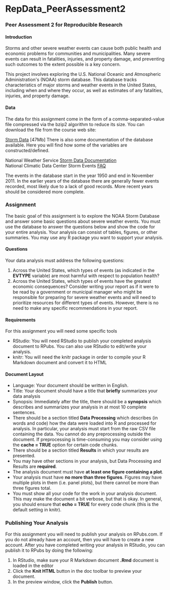 # RepData_PeerAssessment2
### Peer Assessment 2 for Reproducible Research

#### Introduction
Storms and other severe weather events can cause both public health and economic problems for communities and municipalities. Many severe events can result in fatalities, injuries, and property damage, and preventing such outcomes to the extent possible is a key concern.

This project involves exploring the U.S. National Oceanic and Atmospheric Administration's (NOAA) storm database. This database tracks characteristics of major storms and weather events in the United States, including when and where they occur, as well as estimates of any fatalities, injuries, and property damage.

#### Data
The data for this assignment come in the form of a comma-separated-value file compressed via the bzip2 algorithm to reduce its size. You can download the file from the course web site:

[Storm Data](https://d396qusza40orc.cloudfront.net/repdata%2Fdata%2FStormData.csv.bz2) [47Mb]
There is also some documentation of the database available. Here you will find how some of the variables are constructed/defined.

National Weather Service [Storm Data Documentation](https://d396qusza40orc.cloudfront.net/repdata%2Fpeer2_doc%2Fpd01016005curr.pdf)  
National Climatic Data Center Storm Events [FAQ](https://d396qusza40orc.cloudfront.net/repdata%2Fpeer2_doc%2FNCDC%20Storm%20Events-FAQ%20Page.pdf)  

The events in the database start in the year 1950 and end in November 2011. In the earlier years of the database there are generally fewer events recorded, most likely due to a lack of good records. More recent years should be considered more complete.

### Assignment
The basic goal of this assignment is to explore the NOAA Storm Database and answer some basic questions about severe weather events. You must use the database to answer the questions below and show the code for your entire analysis. Your analysis can consist of tables, figures, or other summaries. You may use any R package you want to support your analysis.

#### Questions
Your data analysis must address the following questions:
1. Across the United States, which types of events (as indicated in the **EVTYPE** variable) are most harmful with respect to population health?
2. Across the United States, which types of events have the greatest economic consequences?
Consider writing your report as if it were to be read by a government or municipal manager who might be responsible for preparing for severe weather events and will need to prioritize resources for different types of events. However, there is no need to make any specific recommendations in your report.

#### Requirements
For this assignment you will need some specific tools
- RStudio: You will need RStudio to publish your completed analysis document to RPubs. You can also use RStudio to edit/write your analysis.
- knitr: You will need the knitr package in order to compile your R Markdown document and convert it to HTML

#### Document Layout
- Language: Your document should be written in English.
- Title: Your document should have a title that **briefly** summarizes your data analysis
- Synopsis: Immediately after the title, there should be a **synopsis** which describes and summarizes your analysis in at most 10 complete sentences.
- There should be a section titled **Data Processing** which describes (in words and code) how the data were loaded into R and processed for analysis. In particular, your analysis must start from the raw CSV file containing the data. You cannot do any preprocessing outside the document. If preprocessing is time-consuming you may consider using the **cache = TRUE** option for certain code chunks.
- There should be a section titled **Results** in which your results are presented.
- You may have other sections in your analysis, but Data Processing and Results are **required**.
- The analysis document must have **at least one figure containing a plot**.
- Your analysis must have **no more than three figures**. Figures may have multiple plots in them (i.e. panel plots), but there cannot be more than three figures total.
- You must show all your code for the work in your analysis document. This may make the document a bit verbose, but that is okay. In general, you should ensure that **echo = TRUE** for every code chunk (this is the default setting in knitr).

### Publishing Your Analysis 
For this assignment you will need to publish your analysis on RPubs.com. If you do not already have an account, then you will have to create a new account. After you have completed writing your analysis in RStudio, you can publish it to RPubs by doing the following:
1. In RStudio, make sure your R Markdown document **.Rmd** document is loaded in the editor
2. Click the **Knit HTML** button in the doc toolbar to preview your document.
3. In the preview window, click the **Publish** button.
